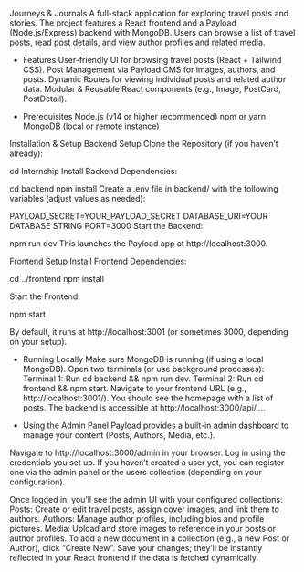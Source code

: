 Journeys & Journals
A full-stack application for exploring travel posts and stories. The project features a React frontend and a Payload (Node.js/Express) backend with MongoDB. Users can browse a list of travel posts, read post details, and view author profiles and related media.

- Features
User-friendly UI for browsing travel posts (React + Tailwind CSS).
Post Management via Payload CMS for images, authors, and posts.
Dynamic Routes for viewing individual posts and related author data.
Modular & Reusable React components (e.g., Image, PostCard, PostDetail).

- Prerequisites
Node.js (v14 or higher recommended)
npm or yarn
MongoDB (local or remote instance)

Installation & Setup
Backend Setup
Clone the Repository (if you haven’t already):



cd Internship
Install Backend Dependencies:


cd backend
npm install
Create a .env file in backend/ with the following variables (adjust values as needed):


PAYLOAD_SECRET=YOUR_PAYLOAD_SECRET
DATABASE_URI=YOUR DATABASE STRING
PORT=3000
Start the Backend:

npm run dev
This launches the Payload app at http://localhost:3000.

Frontend Setup
Install Frontend Dependencies:


cd ../frontend
npm install

Start the Frontend:

npm start

By default, it runs at http://localhost:3001 (or sometimes 3000, depending on your setup).

- Running Locally
Make sure MongoDB is running (if using a local MongoDB).
Open two terminals (or use background processes):
Terminal 1: Run cd backend && npm run dev.
Terminal 2: Run cd frontend && npm start.
Navigate to your frontend URL (e.g., http://localhost:3001/).
You should see the homepage with a list of posts. The backend is accessible at http://localhost:3000/api/....


- Using the Admin Panel
Payload provides a built-in admin dashboard to manage your content (Posts, Authors, Media, etc.).

Navigate to http://localhost:3000/admin in your browser.
Log in using the credentials you set up.
If you haven’t created a user yet, you can register one via the admin panel or the users collection (depending on your configuration).

Once logged in, you’ll see the admin UI with your configured collections:
Posts: Create or edit travel posts, assign cover images, and link them to authors.
Authors: Manage author profiles, including bios and profile pictures.
Media: Upload and store images to reference in your posts or author profiles.
To add a new document in a collection (e.g., a new Post or Author), click “Create New”.
Save your changes; they’ll be instantly reflected in your React frontend if the data is fetched dynamically.
